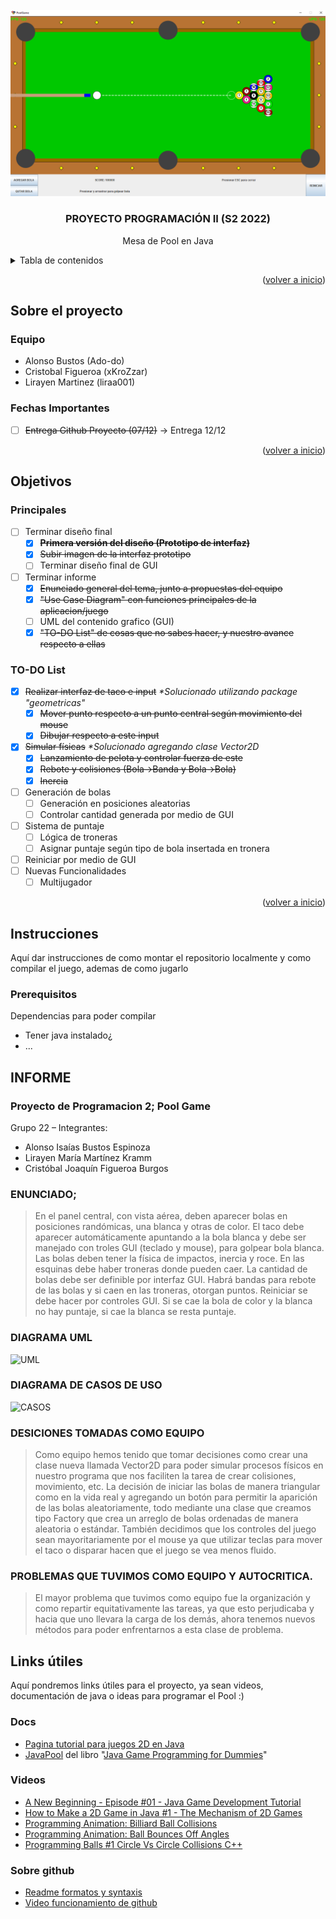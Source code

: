 <div id="top"></div>

<!-- PROJECT LOGO -->
<br />
<div align="center">
  </a>
    <img src="/desing/ss.png" alt="Logo">
  </a>

  <h3 align="center">PROYECTO PROGRAMACIÓN II (S2 2022)</h3>

  <p align="center">
    Mesa de Pool en Java
    <br />
  </p>
</div>

<!-- TABLE OF CONTENTS -->
<details>
  <summary>Tabla de contenidos</summary>
  <ol>
    <li>
      <a href="#sobre-el-proyecto">Sobre el proyecto</a>
    </li>
 <li><a href="#objetivos">Objetivos</a></li>
    <li>
      <a href="#instrucciones">Instrucciones</a>
      <ul>
        <li><a href="#prerequisitos">Prerequisitos</a></li>
        <li><a href="#instalación">Instalación</a></li>
  <li><a href="#controles">Controles</a></li>
      </ul>
    </li>
    <li><a href="#links-utiles">Links utiles</a></li>
  </ol>
</details>

<p align="right">(<a href="#top">volver a inicio</a>)</p>

<!-- ABOUT THE PROJECT -->
## Sobre el proyecto

### Equipo

* Alonso Bustos (Ado-do)
* Cristobal Figueroa (xKroZzar)
* Lirayen Martinez (liraa001)

### Fechas Importantes

* [ ] ~~Entrega Github Proyecto (07/12)~~ -> Entrega 12/12

<p align="right">(<a href="#top">volver a inicio</a>)</p>


<!-- ROADMAP -->
## Objetivos

### Principales

* [ ] Terminar diseño final
  * [X] ~~**Primera versión del diseño (Prototipo de interfaz)**~~
  * [X] ~~Subir imagen de la interfaz prototipo~~
  * [ ] Terminar diseño final de GUI

* [ ] Terminar informe
  * [X] ~~Enunciado general del tema, junto a propuestas del equipo~~
  * [X] ~~"Use Case Diagram" con funciones principales de la aplicacion/juego~~
  * [ ] UML del contenido grafico (GUI)
  * [X] ~~"TO-DO List" de cosas que no sabes hacer, y nuestro avance respecto a ellas~~

### TO-DO List

* [X] ~~Realizar interfaz de taco e input~~  _*Solucionado utilizando package "geometricas"_
  * [X] ~~Mover punto respecto a un punto central según movimiento del mouse~~
  * [X] ~~Dibujar respecto a este input~~

* [X] ~~Simular físicas~~ _*Solucionado agregando clase Vector2D_
  * [X] ~~Lanzamiento de pelota y controlar fuerza de este~~
  * [X] ~~Rebote y colisiones (Bola->Banda y Bola->Bola)~~
  * [X] ~~Inercia~~
* [ ] Generación de bolas
  * [ ] Generación en posiciones aleatorias
  * [ ] Controlar cantidad generada por medio de GUI
* [ ] Sistema de puntaje
  * [ ] Lógica de troneras
  * [ ] Asignar puntaje según tipo de bola insertada en tronera
* [ ] Reiniciar por medio de GUI
* [ ] Nuevas Funcionalidades
  * [ ] Multijugador

<p align="right">(<a href="#top">volver a inicio</a>)</p>

<!-- GETTING STARTED -->
## Instrucciones

Aquí dar instrucciones de como montar el repositorio localmente y como compilar el juego, ademas de como jugarlo

### Prerequisitos

Dependencias para poder compilar

* Tener java instalado¿
* ...

## INFORME

### Proyecto de Programacion 2; Pool Game

Grupo 22 – Integrantes:
-	Alonso Isaías Bustos Espinoza
-	Lirayen María Martínez Kramm
-	Cristóbal Joaquín Figueroa Burgos

### ENUNCIADO;

> En el panel central, con vista aérea, deben aparecer bolas en posiciones randómicas, una blanca y otras de color. El taco debe aparecer automáticamente apuntando a la bola blanca y debe ser manejado con troles GUI (teclado y mouse), para golpear bola blanca. Las bolas deben tener la física de impactos, inercia y roce.  En las esquinas debe haber troneras donde pueden caer. La cantidad de bolas debe ser definible por interfaz GUI. Habrá bandas para rebote de las bolas y si caen en las troneras, otorgan puntos.  Reiniciar se debe hacer por controles GUI. Si se cae la bola de color y la blanca no hay puntaje, si cae la blanca se resta puntaje.

### DIAGRAMA UML

<img src="/desing/UML-Proyecto-progra-2.png" alt="UML">

### DIAGRAMA DE CASOS DE USO

<img src="/desing/UML-casos-de-uso-.png" alt="CASOS">

### DESICIONES TOMADAS COMO EQUIPO

> Como equipo hemos tenido que tomar decisiones como crear una clase nueva llamada Vector2D para poder simular procesos físicos en nuestro programa que nos faciliten la tarea de crear colisiones, movimiento, etc.
La decisión de iniciar las bolas de manera triangular como en la vida real y agregando un botón para permitir la aparición de las bolas aleatoriamente, todo mediante una clase que creamos tipo Factory que crea un arreglo de bolas ordenadas de manera aleatoria o estándar.
También decidimos que los controles del juego sean mayoritariamente por el mouse ya que utilizar teclas para mover el taco o disparar hacen que el juego se vea menos fluido.

### PROBLEMAS QUE TUVIMOS COMO EQUIPO Y AUTOCRITICA.

> El mayor problema que tuvimos como equipo fue la organización y como repartir equitativamente las tareas, ya que esto perjudicaba y hacia que uno llevara la carga de los demás, ahora tenemos nuevos métodos para poder enfrentarnos a esta clase de problema.
> 

<!-- ACKNOWLEDGMENTS -->
## Links útiles

Aquí pondremos links útiles para el proyecto, ya sean videos, documentación de java o ideas para programar el Pool :)

### Docs

* [Pagina tutorial para juegos 2D en Java](https://zetcode.com/javagames/)
* [JavaPool](http://www.mscs.mu.edu/~mikes/174.2002/demos/feb4/JavaPool.html) del libro "[Java Game Programming for Dummies](https://theswissbay.ch/pdf/Gentoomen%20Library/Programming/Java/IDG%20-%20Java%20Game%20Programming%20for%20Dummies.pdf)"

### Videos

* [A New Beginning - Episode #01 - Java Game Development Tutorial](https://www.youtube.com/watch?v=6_N8QZ47toY&list=PL4rzdwizLaxYmltJQRjq18a9gsSyEQQ-0&index=1)
* [How to Make a 2D Game in Java #1 - The Mechanism of 2D Games](https://www.youtube.com/watch?v=om59cwR7psI&list=PL_QPQmz5C6WUF-pOQDsbsKbaBZqXj4qSq)
* [Programming Animation: Billiard Ball Collisions](https://youtu.be/guWIF87CmBg)
* [Programming Animation: Ball Bounces Off Angles](https://youtu.be/Ep2N0N6SB6U)
* [Programming Balls #1 Circle Vs Circle Collisions C++](https://youtu.be/LPzyNOHY3A4)

### Sobre github

* [Readme formatos y syntaxis](https://docs.github.com/en/get-started/writing-on-github/getting-started-with-writing-and-formatting-on-github/basic-writing-and-formatting-syntax)
* [Video funcionamiento de github](https://youtu.be/8Dd7KRpKeaE)
